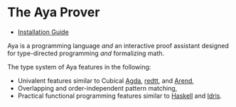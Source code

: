 # The Aya Prover

+ [Installation Guide](install)

Aya is a programming language _and_ an interactive proof assistant designed for type-directed programming _and_ formalizing math.

The type system of Aya features in the following:

+ Univalent features similar to Cubical [Agda], [redtt], and [Arend],
+ Overlapping and order-independent pattern matching,
+ Practical functional programming features similar to [Haskell] and [Idris].

<!-- Aya is under active development. Please be patient until future information is available. -->

[Arend]: https://arend-lang.github.io
[redtt]: https://redprl.org
[Agda]: https://wiki.portal.chalmers.se/agda/pmwiki.php
[Haskell]: https://www.haskell.org
[Idris]: https://www.idris-lang.org
